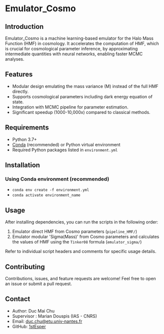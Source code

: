 # Emulator_Cosmo

## Introduction
Emulator_Cosmo is a machine learning-based emulator for the Halo Mass Function (HMF) in cosmology. It accelerates the computation of HMF, which is crucial for cosmological parameter inference, by approximating intermediate quantities with neural networks, enabling faster MCMC analyses.

## Features
- Modular design emulating the mass variance (M) instead of the full HMF directly.
- Supports cosmological parameters including dark energy equation of state.
- Integration with MCMC pipeline for parameter estimation.
- Significant speedup (1000-10,000x) compared to classical methods.

## Requirements
- Python 3.7+
- [Conda](https://docs.conda.io/en/latest/) (recommended) or Python virtual environment
- Required Python packages listed in `environment.yml`

## Installation

### Using Conda environment (recommended)
- `conda env create -f environment.yml`
- `conda activate environment_name`


## Usage
After installing dependencies, you can run the scripts in the following order:
1. Emulator direct HMF from Cosmo parameters (`pipeline_HMF/`)
2. Emulator modular 'Sigma(Mass)' from Cosmo parameters and calculates the values of HMF using the `Tinker08` formula (`emulator_sigma/`)
<!-- 3. Train the emulator neural network (`emulator/`)
4. Run MCMC inference pipeline (`analysis/`)
5. Visualize and analyze results -->

Refer to individual script headers and comments for specific usage details.

## Contributing
Contributions, issues, and feature requests are welcome! Feel free to open an issue or submit a pull request.


## Contact
- Author: Duc Mai Chu
- Supervisor : Marian Douspis (IAS - CNRS)
- Email: duc.chu@etu.univ-nantes.fr
- GitHub: [1stEsper](https://github.com/1stEsper)



